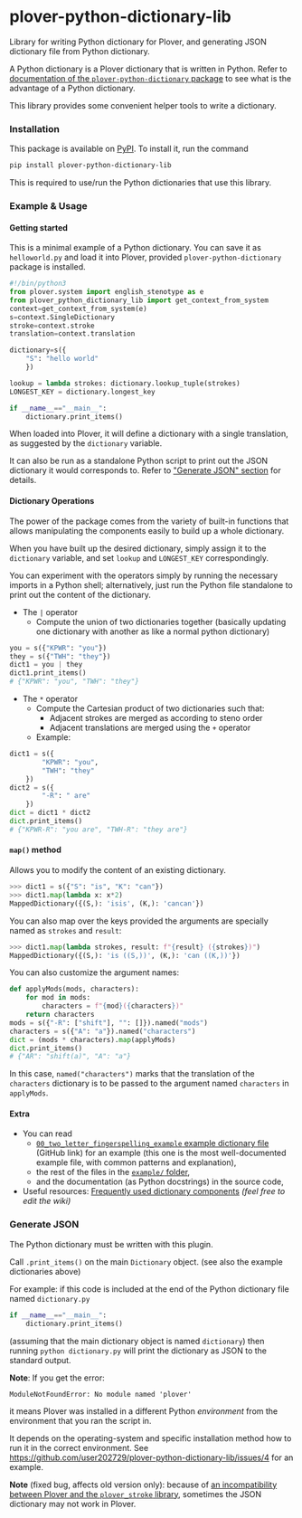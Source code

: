# plover-python-dictionary-lib
Library for writing Python dictionary for Plover,
and generating JSON dictionary file from Python dictionary.

A Python dictionary is a Plover dictionary that is written in Python.
Refer to [documentation of the `plover-python-dictionary` package](https://pypi.org/project/plover-python-dictionary/)
to see what is the advantage of a Python dictionary.

This library provides some convenient helper tools to write a dictionary.

### Installation

This package is available on 
[PyPI](https://pypi.org/project/plover-python-dictionary-lib/).
To install it, run the command

```bash
pip install plover-python-dictionary-lib
```

This is required to use/run the Python dictionaries that use this library.

### Example & Usage

#### Getting started

This is a minimal example of a Python dictionary. You can save it as `helloworld.py` and load it into Plover, provided
`plover-python-dictionary` package is installed.

```python
#!/bin/python3
from plover.system import english_stenotype as e
from plover_python_dictionary_lib import get_context_from_system
context=get_context_from_system(e)
s=context.SingleDictionary
stroke=context.stroke
translation=context.translation

dictionary=s({
	"S": "hello world"
	})

lookup = lambda strokes: dictionary.lookup_tuple(strokes)
LONGEST_KEY = dictionary.longest_key

if __name__=="__main__":
	dictionary.print_items()
```

When loaded into Plover, it will define a dictionary with a single translation, as suggested by the `dictionary` variable.

It can also be run as a standalone Python script to print out the JSON dictionary it would corresponds to.
Refer to ["Generate JSON" section](#generate-json) for details.

#### Dictionary Operations

The power of the package comes from the variety of built-in functions that allows manipulating the components easily
to build up a whole dictionary.

When you have built up the desired dictionary, simply assign it to the `dictionary` variable, and set `lookup` and `LONGEST_KEY` correspondingly.

You can experiment with the operators simply by running the necessary imports in a Python shell;
alternatively, just run the Python file standalone to print out the content of the dictionary.

* The `|` operator
	* Compute the union of two dictionaries together (basically updating one dictionary with another as like a normal python dictionary)
```python
you = s({"KPWR": "you"})
they = s({"TWH": "they"})
dict1 = you | they
dict1.print_items()
# {"KPWR": "you", "TWH": "they"}
```

* The `*` operator
	* Compute the Cartesian product of two dictionaries such that:
		* Adjacent strokes are merged as according to steno order
		* Adjacent translations are merged using the `+` operator
	* Example:
```python
dict1 = s({
		"KPWR": "you",
		"TWH": "they"
	})
dict2 = s({
		"-R": " are"
	})
dict = dict1 * dict2
dict.print_items()
# {"KPWR-R": "you are", "TWH-R": "they are"}
```

#### `map()` method

Allows you to modify the content of an existing dictionary.
```python
>>> dict1 = s({"S": "is", "K": "can"})
>>> dict1.map(lambda x: x*2)
MappedDictionary({(S,): 'isis', (K,): 'cancan'})
```

You can also map over the keys provided the arguments are specially named as `strokes` and `result`:
```python
>>> dict1.map(lambda strokes, result: f"{result} ({strokes})")
MappedDictionary({(S,): 'is ((S,))', (K,): 'can ((K,))'})
```

You can also customize the argument names:

```python
def applyMods(mods, characters):
	for mod in mods:
		characters = f"{mod}({characters})"
	return characters
mods = s({"-R": ["shift"], "": []}).named("mods") 
characters = s({"A": "a"}).named("characters")
dict = (mods * characters).map(applyMods)
dict.print_items()
# {"AR": "shift(a)", "A": "a"}
```
In this case, `named("characters")` marks that the translation of the `characters` dictionary is
to be passed to the argument named `characters` in `applyMods`.

#### Extra

* You can read
	* [`00_two_letter_fingerspelling_example` example dictionary file](https://github.com/user202729/plover-python-dictionary-lib/blob/main/example/00_two_letter_fingerspelling_example.py) (GitHub link) for an example (this one is the most well-documented example file, with common patterns and explanation),
	* the rest of the files in the [`example/` folder](https://github.com/user202729/plover-python-dictionary-lib/tree/main/example),
	* and the documentation (as Python docstrings) in the source code,
* Useful resources: [Frequently used dictionary components](https://github.com/user202729/plover-python-dictionary-lib/wiki/Frequently-used-dictionary-components) *(feel free to edit the wiki)*

### Generate JSON

The Python dictionary must be written with this plugin.

Call `.print_items()` on the main `Dictionary` object. (see also the example dictionaries above)


For example: if this code
is included at the end of the Python dictionary file named `dictionary.py`

```python
if __name__=="__main__":
	dictionary.print_items()
```

(assuming that the main dictionary object is named `dictionary`) then running `python dictionary.py`
will print the dictionary as JSON to the standard output.

**Note**: If you get the error:
```
ModuleNotFoundError: No module named 'plover'
```
it means Plover was installed in a different Python *environment* from the environment that you ran the script in.

It depends on the operating-system and specific installation method how to run it in the correct environment. See https://github.com/user202729/plover-python-dictionary-lib/issues/4 for an example.

**Note** (fixed bug, affects old version only): because of [an incompatibility between Plover and the `plover_stroke` library](https://github.com/benoit-pierre/plover_stroke/issues/1),
sometimes the JSON dictionary may not work in Plover.
